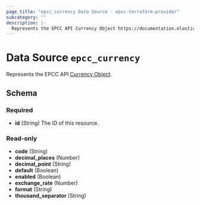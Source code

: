 ```yaml
---
page_title: "epcc_currency Data Source - epcc-terraform-provider"
subcategory: ""
description: |-
  Represents the EPCC API Currency Object https://documentation.elasticpath.com/commerce-cloud/docs/api/advanced/currencies/index.html#the-currency-object.
---
```


# Data Source `epcc_currency`

Represents the EPCC API [Currency Object](https://documentation.elasticpath.com/commerce-cloud/docs/api/advanced/currencies/index.html#the-currency-object).



## Schema

### Required

- **id** (String) The ID of this resource.

### Read-only

- **code** (String)
- **decimal_places** (Number)
- **decimal_point** (String)
- **default** (Boolean)
- **enabled** (Boolean)
- **exchange_rate** (Number)
- **format** (String)
- **thousand_separator** (String)


